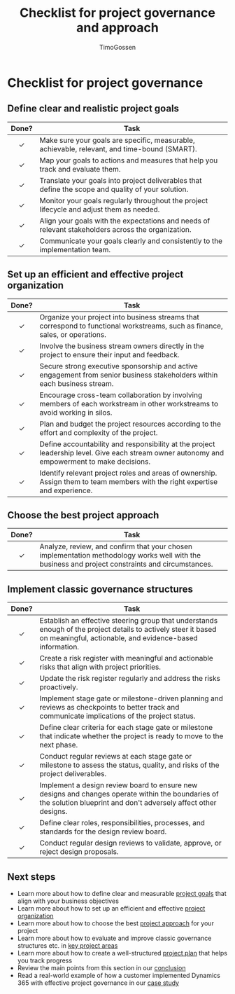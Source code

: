 ﻿---
title: Checklist for project governance and approach
description: Use this checklist to set up and improve project governance for your Dynamics 365 implementation project.
author: TimoGossen
ms.author: timogoss
ms.date: 01/23/2024
ms.topic: conceptual
ms.custom:
  - ai-seo-date: 01/23/2024
  - ai-gen-docs-bap
  - ai-gen-title
  - ai-gen-desc
content_well_notification: AI-contribution
---

# Checklist for project governance

## Define clear and realistic project goals

| Done? | Task |
| :---: | --- |
| &check; | Make sure your goals are specific, measurable, achievable, relevant, and time-bound (SMART). |
| &check; | Map your goals to actions and measures that help you track and evaluate them. |
| &check; | Translate your goals into project deliverables that define the scope and quality of your solution. |
| &check; | Monitor your goals regularly throughout the project lifecycle and adjust them as needed. |
| &check; | Align your goals with the expectations and needs of relevant stakeholders across the organization. |
| &check; | Communicate your goals clearly and consistently to the implementation team. |

## Set up an efficient and effective project organization

| Done? | Task |
| :---: | --- |
| &check; | Organize your project into business streams that correspond to functional workstreams, such as finance, sales, or operations. |
| &check; | Involve the business stream owners directly in the project to ensure their input and feedback. |
| &check; | Secure strong executive sponsorship and active engagement from senior business stakeholders within each business stream. |
| &check; | Encourage cross-team collaboration by involving members of each workstream in other workstreams to avoid working in silos. |
| &check; | Plan and budget the project resources according to the effort and complexity of the project. |
| &check; | Define accountability and responsibility at the project leadership level. Give each stream owner autonomy and empowerment to make decisions. |
| &check; | Identify relevant project roles and areas of ownership. Assign them to team members with the right expertise and experience.

## Choose the best project approach

| Done? | Task |
| :---: | --- |
| &check; | Analyze, review, and confirm that your chosen implementation methodology works well with the business and project constraints and circumstances. |

## Implement classic governance structures

| Done? | Task |
| :---: | --- |
| &check; | Establish an effective steering group that understands enough of the project details to actively steer it based on meaningful, actionable, and evidence-based information. |
| &check; | Create a risk register with meaningful and actionable risks that align with project priorities. |
| &check; | Update the risk register regularly and address the risks proactively. |
| &check; | Implement stage gate or milestone-driven planning and reviews as checkpoints to better track and communicate implications of the project status. |
| &check; | Define clear criteria for each stage gate or milestone that indicate whether the project is ready to move to the next phase. |
| &check; | Conduct regular reviews at each stage gate or milestone to assess the status, quality, and risks of the project deliverables. |
| &check; | Implement a design review board to ensure new designs and changes operate within the boundaries of the solution blueprint and don't adversely affect other designs. |
| &check; | Define clear roles, responsibilities, processes, and standards for the design review board. |
| &check; | Conduct regular design reviews to validate, approve, or reject design proposals. |

## Next steps

- Learn more about how to define clear and measurable [project goals](project-governance-project-goals.md) that align with your business objectives
- Learn more about how to set up an efficient and effective [project organization](project-governance-project-organization.md)
- Learn more about how to choose the best [project approach](project-governance-project-approach.md) for your project
- Learn more about how to evaluate and improve classic governance structures etc. in [key project areas](project-governance-key-project-areas.md)
- Learn more about how to create a well-structured [project plan](project-governance-project-plan.md) that helps you track progress
- Review the main points from this section in our [conclusion](project-governance-conclusion.md)
- Read a real-world example of how a customer implemented Dynamics 365 with effective project governance in our [case study](project-governance-case-study.md)
